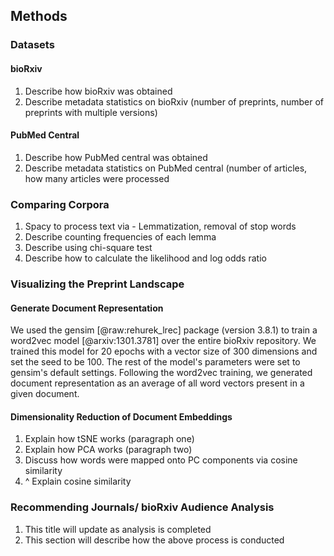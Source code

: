 ## Methods

### Datasets

#### bioRxiv
1. Describe how bioRxiv was obtained
2. Describe metadata statistics on bioRxiv (number of preprints, number of preprints with multiple versions)

#### PubMed Central
1. Describe how PubMed central was obtained
2. Describe metadata statistics on PubMed central (number of articles, how many articles were processed

### Comparing Corpora
1. Spacy to process text via - Lemmatization, removal of stop words
2. Describe counting frequencies of each lemma
3. Describe using chi-square test
4. Describe how to calculate the likelihood and log odds ratio

### Visualizing the Preprint Landscape

#### Generate Document Representation
We used the gensim [@raw:rehurek_lrec] package (version 3.8.1) to train a word2vec model [@arxiv:1301.3781] over the entire bioRxiv repository. 
We trained this model for 20 epochs with a vector size of 300 dimensions and set the seed to be 100.
The rest of the model's parameters were set to gensim's default settings.
Following the word2vec training, we generated document representation as an average of all word vectors present in a given document.

#### Dimensionality Reduction of Document Embeddings
1. Explain how tSNE works (paragraph one)
2. Explain how PCA works  (paragraph two)
3. Discuss how words were mapped onto PC components via cosine similarity
4. ^ Explain cosine similarity

### Recommending Journals/ bioRxiv Audience Analysis
1. This title will update as analysis is completed
2. This section will describe how the above process is conducted
